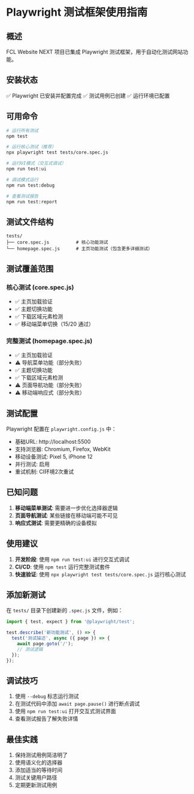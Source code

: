 # Playwright 测试框架使用指南

## 概述
FCL Website NEXT 项目已集成 Playwright 测试框架，用于自动化测试网站功能。

## 安装状态
✅ Playwright 已安装并配置完成
✅ 测试用例已创建
✅ 运行环境已配置

## 可用命令

```bash
# 运行所有测试
npm test

# 运行核心测试（推荐）
npx playwright test tests/core.spec.js

# 运行UI模式（交互式调试）
npm run test:ui

# 调试模式运行
npm run test:debug

# 查看测试报告
npm run test:report
```

## 测试文件结构

```
tests/
├── core.spec.js          # 核心功能测试
└── homepage.spec.js      # 主页功能测试（包含更多详细测试）
```

## 测试覆盖范围

### 核心测试 (core.spec.js)
- ✅ 主页加载验证
- ✅ 主题切换功能
- ✅ 下载区域元素检测
- ✅ 移动端菜单切换（15/20 通过）

### 完整测试 (homepage.spec.js)
- ✅ 主页加载验证
- ⚠️ 导航菜单功能（部分失败）
- ✅ 主题切换功能
- ✅ 下载区域元素检测
- ⚠️ 页面导航功能（部分失败）
- ⚠️ 移动端响应式（部分失败）

## 测试配置

Playwright 配置在 `playwright.config.js` 中：
- 基础URL: http://localhost:5500
- 支持浏览器: Chromium, Firefox, WebKit
- 移动设备测试: Pixel 5, iPhone 12
- 并行测试: 启用
- 重试机制: CI环境2次重试

## 已知问题

1. **移动端菜单测试**: 需要进一步优化选择器逻辑
2. **页面导航测试**: 某些链接在移动端可能不可见
3. **响应式测试**: 需要更精确的设备模拟

## 使用建议

1. **开发阶段**: 使用 `npm run test:ui` 进行交互式调试
2. **CI/CD**: 使用 `npm test` 运行完整测试套件
3. **快速验证**: 使用 `npx playwright test tests/core.spec.js` 运行核心测试

## 添加新测试

在 `tests/` 目录下创建新的 `.spec.js` 文件，例如：

```javascript
import { test, expect } from '@playwright/test';

test.describe('新功能测试', () => {
  test('测试描述', async ({ page }) => {
    await page.goto('/');
    // 测试逻辑
  });
});
```

## 调试技巧

1. 使用 `--debug` 标志运行测试
2. 在测试代码中添加 `await page.pause()` 进行断点调试
3. 使用 `npm run test:ui` 打开交互式测试界面
4. 查看测试报告了解失败详情

## 最佳实践

1. 保持测试用例简洁明了
2. 使用语义化的选择器
3. 添加适当的等待时间
4. 测试关键用户路径
5. 定期更新测试用例